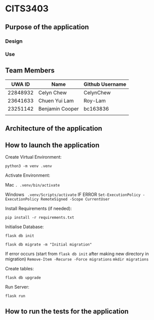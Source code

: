 # CITS3403
## Purpose of the application

### Design

### Use

## Team Members
| UWA ID | Name | Github Username |
| --------------- | --------------- | --------------- |
| 22848932 | Celyn Chew | CelynChew |
| 23641633  | Chuen Yui Lam  | Roy-Lam  |
| 23251142  | Benjamin Cooper | bc163836 |
|  |  |  |

## Architecture of the application

## How to launch the application
Create Virtual Environment:

```python3 -m venv .venv```

Activate Environment:                              

Mac ```. .venv/bin/activate```   

Windows ``` .venv/Scripts/activate```     IF ERROR ```Set-ExecutionPolicy -ExecutionPolicy RemoteSigned -Scope CurrentUser```

Install Requirements (if needed):

```pip install -r requirements.txt```

Initialise Database: 

```flask db init```                                

```flask db migrate -m "Initial migration"```  

If error occurs (start from ```flask db init```  after making new directory in migration)
```Remove-Item -Recurse -Force migrations```
```mkdir migrations```

Create tables:

```flask db upgrade```

Run Server:

```flask run```

## How to run the tests for the application
